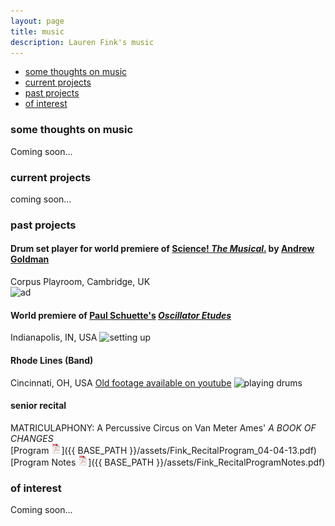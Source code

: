 ```yaml
---
layout: page
title: music
description: Lauren Fink's music
---
```


<div class="navbar">
    <div class="navbar-inner">
        <ul class="nav">
            <li><a href="#philosophy">some thoughts on music</a></li>
            <li><a href="#current">current projects</a></li>
            <li><a href="#past">past projects</a></li>
            <li><a href="#others">of interest</a></li>
        </ul>
    </div>
</div>


### <a name="philosophy"></a>some thoughts on music
Coming soon...

### <a name="current"></a>current projects
coming soon...

### <a name="past"></a>past projects 


#### Drum set player for world premiere of [Science! *The Musical*.](http://www.mus.cam.ac.uk/news/feature-pieces/science-the-musical) by [Andrew Goldman](http://heymancenter.org/people/andrew-goldman/)  
Corpus Playroom, Cambridge, UK  
![ad](https://github.com/lkfink/lkfink.github.io/blob/master/assets/publpics/sciMus2.png)  


 
#### World premiere of [Paul Schuette's](http://www.paulschuette.com/) [*Oscillator Etudes*](ttp://www.paulschuette.com/music/)
Indianapolis, IN, USA
![setting up](https://github.com/lkfink/lkfink.github.io/blob/master/assets/publpics/osc2.png) 



#### Rhode Lines (Band)
Cincinnati, OH, USA
[Old footage available on youtube](https://www.youtube.com/watch?v=zS67TM2L1KE)
![playing drums](https://github.com/lkfink/lkfink.github.io/blob/master/assets/publpics/rhodeLines.png)


#### senior recital
MATRICULAPHONY: A Percussive Circus on Van Meter Ames' *A BOOK OF CHANGES*  
[Program ![Program as pdf](icons16/pdf-icon.png)]({{ BASE_PATH }}/assets/Fink_RecitalProgram_04-04-13.pdf)   
[Program Notes ![Notes as pdf](icons16/pdf-icon.png)]({{ BASE_PATH }}/assets/Fink_RecitalProgramNotes.pdf) 


### <a name="others"></a>of interest
Coming soon...
